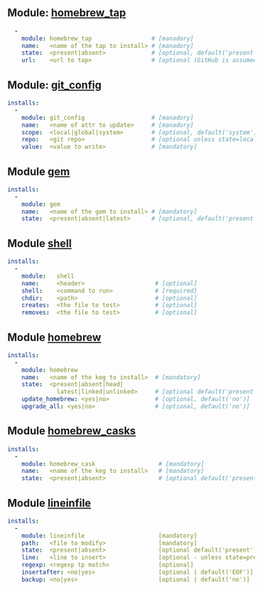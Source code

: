 ---
---

## Module: [homebrew_tap](http://docs.ansible.com/ansible/latest/homebrew_tap_module.html)

```yaml
  -
    module: homebrew_tap                 # [manadory]
    name:   <name of the tap to install> # [manadory]
    state:  <present|absent>             # [optional, default('present')]
    url:    <url to tap>                 # [optional (GitHub is assumed)]
```

## Module: [git_config](http://docs.ansible.com/ansible/latest/git_config_module.html)

```yaml
installs:
  -
    module: git_config                   # [manadory]
    name:   <name of attr to update>     # [manadory]
    scope:  <local|global|system>        # [optional, default('system')]
    repo:   <git repo>                   # [optional unless state=local]
    value:  <value to write>             # [mandatory]
```

## Module [gem](http://docs.ansible.com/ansible/latest/gem_module.html)

```yaml
installs:
  -
    module: gem
    name:   <name of the gem to install> # [mandatory]
    state:  <present|absent|latest>      # [optional, default('present')]
```

## Module [shell](http://docs.ansible.com/ansible/latest/shell_module.html)

```yaml
installs:
  -
    module:   shell
    name:     <header>                    # [optional]
    shell:    <command to run>            # [required]
    chdir:    <path>                      # [optional]
    creates:  <the file to test>          # [optional]
    removes:  <the file to test>          # [optional]
```

##  Module [homebrew](http://docs.ansible.com/ansible/latest/homebrew_module.html)

```yaml
installs:
  -
    module: homebrew
    name:   <name of the keg to install>  # [mandatory]
    state:  <present|absent|head|
              latest|linked|unlinked>     # [optional default('present')]
    update_homebrew: <yes|no>             # [optional, default('no')]
    upgrade_all: <yes|no>                 # [optional, default('no')]
```


## Module [homebrew_casks](http://docs.ansible.com/ansible/latest/homebrew_cask_module.html)

```yaml
installs:
  -
    module: homebrew_cask                  # [mandatory]
    name:   <name of the keg to install>   # [mandatory]
    state:  <present|absent>               # [optional default('present')]
```


## Module [lineinfile](http://docs.ansible.com/ansible/latest/lineinfile_module.html)

```yaml
installs:
  -
    module: lineinfile                     [mandatory]
    path:   <file to modify>               [mandatory]
    state:  <present|absent>               [optional default('present')]
    line:   <line to insert>               [optional - unless state=present]
    regexp: <regexp tp match>              [optional]
    insertafter: <no|yes>                  [optional | default('EOF')]
    backup: <no|yes>                       [optional | default('no')]
```
